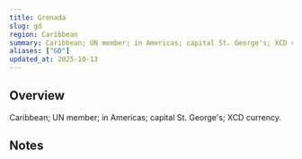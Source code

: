 ```yaml
---
title: Grenada
slug: gd
region: Caribbean
summary: Caribbean; UN member; in Americas; capital St. George's; XCD currency.
aliases: ["GD"]
updated_at: 2025-10-13
---
```


## Overview

Caribbean; UN member; in Americas; capital St. George's; XCD currency.

## Notes

<!-- Add your first note below -->
